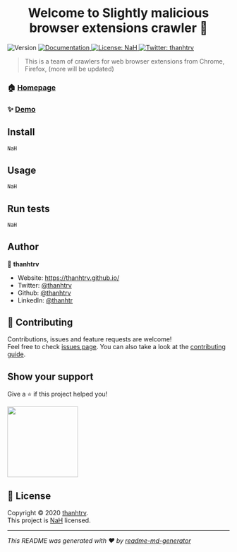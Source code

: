 <h1 align="center">Welcome to Slightly malicious browser extensions crawler 👋</h1>
<p>
  <img alt="Version" src="https://img.shields.io/badge/version-1.0-blue.svg?cacheSeconds=2592000" />
  <a href="NaH" target="_blank">
    <img alt="Documentation" src="https://img.shields.io/badge/documentation-yes-brightgreen.svg" />
  </a>
  <a href="NaH" target="_blank">
    <img alt="License: NaH" src="https://img.shields.io/badge/License-NaH-yellow.svg" />
  </a>
  <a href="https://twitter.com/thanhtrv" target="_blank">
    <img alt="Twitter: thanhtrv" src="https://img.shields.io/twitter/follow/thanhtrv.svg?style=social" />
  </a>
</p>

> This is a team of crawlers for web browser extensions from Chrome, Firefox, (more will be updated)

### 🏠 [Homepage](NaH)

### ✨ [Demo](NaH)

## Install

```sh
NaH
```

## Usage

```sh
NaH
```

## Run tests

```sh
NaH
```

## Author

👤 **thanhtrv**

* Website: https://thanhtrv.github.io/
* Twitter: [@thanhtrv](https://twitter.com/thanhtrv)
* Github: [@thanhtrv](https://github.com/thanhtrv)
* LinkedIn: [@thanhtr](https://linkedin.com/in/thanhtrv)

## 🤝 Contributing

Contributions, issues and feature requests are welcome!<br />Feel free to check [issues page](NaH). You can also take a look at the [contributing guide](NaH).

## Show your support

Give a ⭐️ if this project helped you!

<a href="https://www.patreon.com/NaH">
  <img src="https://c5.patreon.com/external/logo/become_a_patron_button@2x.png" width="160">
</a>

## 📝 License

Copyright © 2020 [thanhtrv](https://github.com/thanhtrv).<br />
This project is [NaH](NaH) licensed.

***
_This README was generated with ❤️ by [readme-md-generator](https://github.com/kefranabg/readme-md-generator)_
